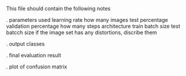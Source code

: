 This file should contain the following notes

. parameters used
   learning rate
   how many images
   test percentage
   validation percentage
   how many steps 
   architecture
   train batch size
   test batcch size
   if the image set has any distortions, discribe them

. output classes

. final evaluation result

. plot of confusion matrix

